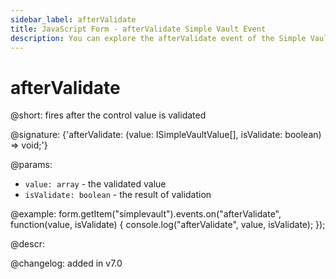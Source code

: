 ```yaml
---
sidebar_label: afterValidate
title: JavaScript Form - afterValidate Simple Vault Event 
description: You can explore the afterValidate event of the Simple Vault control of Form in the documentation of the DHTMLX JavaScript UI library. Browse developer guides and API reference, try out code examples and live demos, and download a free 30-day evaluation version of DHTMLX Suite 7.
---
```


# afterValidate

@short: fires after the control value is validated

@signature: {'afterValidate: (value: ISimpleVaultValue[], isValidate: boolean) => void;'}

@params:
- `value: array` - the validated value
- `isValidate: boolean` - the result of validation

@example:
form.getItem("simplevault").events.on("afterValidate", function(value, isValidate) {
    console.log("afterValidate", value, isValidate);
});

@descr:

@changelog: added in v7.0
